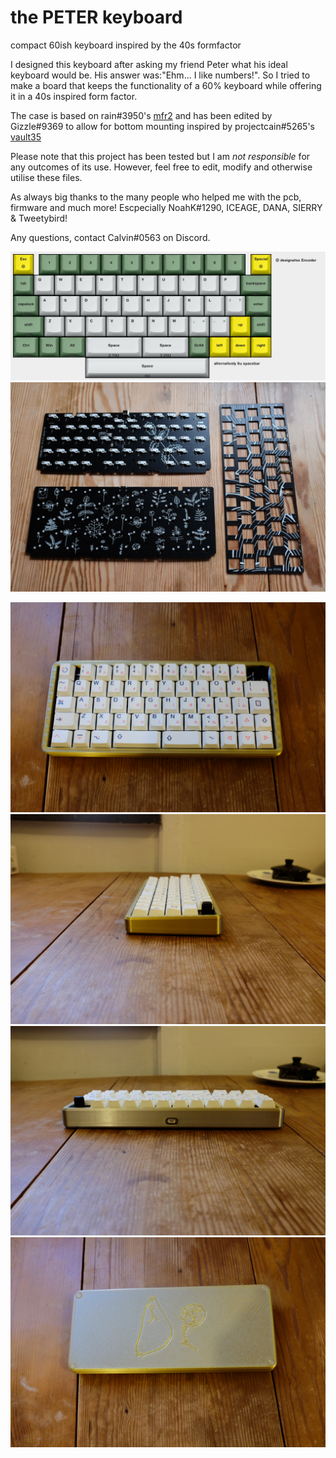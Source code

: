 # the PETER keyboard
compact 60ish keyboard inspired by the 40s formfactor

I designed this keyboard after asking my friend Peter what his ideal keyboard would be. His answer was:"Ehm...  I like numbers!". So I tried to make a board that keeps the functionality of a 60% keyboard while offering it in a 40s inspired form factor.

The case is based on rain#3950's [mfr2](https://github.com/rainkeebs/mfr2) and has been edited by Gizzle#9369 to allow for bottom mounting inspired by projectcain#5265's [vault35](https://mechvault.net/products/vault-35-mini-keyboard)

Please note that this project has been tested but I am *not responsible* for any outcomes of its use. However, feel free to edit, modify and otherwise utilise these files.
 
 As always big thanks to the many people who helped me with the pcb, firmware and much more! Escpecially NoahK#1290, ICEAGE, DANA, SIERRY & Tweetybird!

Any questions, contact Calvin#0563 on Discord.

![the PETER](https://github.com/calvin-mcd/the-PETER-keyboard/blob/main/Images/the%20PETER%20layout.png)
![the PETER](https://github.com/calvin-mcd/the-PETER-keyboard/blob/main/Images/the%20PETER.JPG)

![the PETER](https://github.com/calvin-mcd/the-PETER-keyboard/blob/main/Images/DSCF4483.JPG)
![the PETER](https://github.com/calvin-mcd/the-PETER-keyboard/blob/main/Images/DSCF4485.JPG)
![the PETER](https://github.com/calvin-mcd/the-PETER-keyboard/blob/main/Images/DSCF4486.JPG)
![the PETER](https://github.com/calvin-mcd/the-PETER-keyboard/blob/main/Images/DSCF4487.JPG)